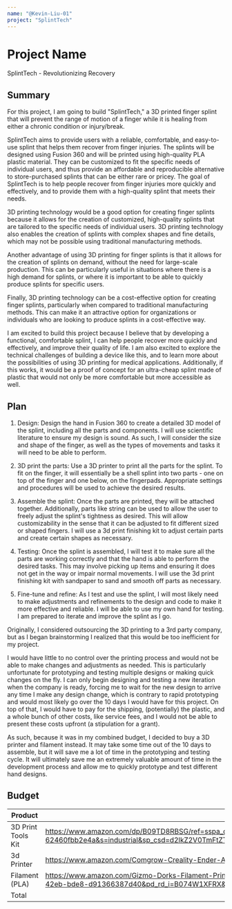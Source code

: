 ```yaml
---
name: "@Kevin-Liu-01"
project: "SplintTech"
---
```


# Project Name
SplintTech - Revolutionizing Recovery

## Summary

For this project, I am going to build "SplintTech," a 3D printed finger splint that will prevent the range of motion of a finger while it is healing from either a chronic condition or injury/break. 

SplintTech aims to provide users with a reliable, comfortable, and easy-to-use splint that helps them recover from finger injuries. The splints will be  designed using Fusion 360 and will be printed using high-quality PLA plastic material. They can be customized to fit the specific needs of individual users, and thus provide an affordable and reproducible alternative to store-purchased splints that can be either rare or pricey. The goal of SplintTech is to help people recover from finger injuries more quickly and effectively, and to provide them with a high-quality splint that meets their needs.

3D printing technology would be a good option for creating finger splints because it allows for the creation of customized, high-quality splints that are tailored to the specific needs of individual users. 3D printing technology also enables the creation of splints with complex shapes and fine details, which may not be possible using traditional manufacturing methods.

Another advantage of using 3D printing for finger splints is that it allows for the creation of splints on demand, without the need for large-scale production. This can be particularly useful in situations where there is a high demand for splints, or where it is important to be able to quickly produce splints for specific users.

Finally, 3D printing technology can be a cost-effective option for creating finger splints, particularly when compared to traditional manufacturing methods. This can make it an attractive option for organizations or individuals who are looking to produce splints in a cost-effective way.

I am excited to build this project because I believe that by developing a functional, comfortable splint, I can help people recover more quickly and effectively, and improve their quality of life. I am also excited to explore the technical challenges of building a device like this, and to learn 
more about the possibilities of using 3D printing for medical applications. Additionally, if this works, it would be a proof of concept for an ultra-cheap 
splint made of plastic that would not only be more comfortable but more accessible as well.

## Plan

1. Design: Design the hand in Fusion 360 to create a detailed 3D model of the splint, including all the parts and components. I will use
scientific literature to ensure my design is sound. As such, I will consider the size and shape of the finger, as well as the types of movements and tasks it will need to be able to perform.

2. 3D print the parts: Use a 3D printer to print all the parts for the splint. To fit on the finger, it will essentially be a shell splint into two parts - one on top of the finger and one below, on the fingerpads. Appropriate settings and procedures will be used to achieve the desired results.

3. Assemble the splint: Once the parts are printed, they will be attached together. Additionally, parts like string can be used to allow the user to freely adjust the splint's tightness as desired. This will allow customizability in the sense that it can be adjusted to fit different sized or shaped fingers. I will use a 3d print finishing kit to adjust certain parts and create certain shapes as necessary.

4. Testing: Once the splint  is assembled, I will test it to make sure all the parts are working correctly and that the hand is able to perform the desired tasks. 
This may involve picking up items and ensuring it does not get in the way or impair normal movements. I will use the 3d print finishing kit with sandpaper to sand and smooth off parts as necessary.

5. Fine-tune and refine: As I test and use the splint, I will most likely need to make adjustments and refinements to the design and code to make it more 
effective and reliable. I will be able to use my own hand for testing. I am prepared to iterate and improve the splint as I go.

Originally, I considered outsourcing the 3D printing to a 3rd party company, but as I began brainstorming I realized that this would be too inefficient for my project.

I would have little to no control over the printing process and would not be able to make changes and adjustments as needed. This is particularly unfortunate for 
prototyping and testing multiple designs or making quick changes on the fly. I can only begin designing and testing a new iteration when the company is ready,
forcing me to wait for the new design to arrive any time I make any design change, which is contrary to rapid prototyping and would most likely go over the 10 days
I would have for this project. On top of that, I would have to pay for the shipping, (potentially) the plastic, and a whole bunch of other costs, like service fees, 
and I would not be able to present these costs upfront (a stipulation for a grant).

As such, because it was in my  combined budget, I decided to buy a 3D printer and filament instead. It may take some time out of the 10 days to assemble, 
but it will save me a lot of time in the prototyping and testing cycle. It will ultimately save me an extremely valuable amount of time in the development process 
and allow me to quickly prototype and test different hand designs. 

## Budget

| Product         | Supplier/Link                         | Cost   |
| --------------- | ------------------------------------- | ------ |
|3D Print Tools Kit|https://www.amazon.com/dp/B09TD8RBSG/ref=sspa_dk_detail_4?psc=1&pd_rd_i=B09TD8RBSG&pd_rd_w=UVm92&content-id=amzn1.sym.88097cb9-5064-44ef-891b-abfacbc1c44b&pf_rd_p=88097cb9-5064-44ef-891b-abfacbc1c44b&pf_rd_r=S89Y8JX4NFD4AEN3BBK8&pd_rd_wg=rOsGm&pd_rd_r=d7d980e4-40eb-4b48-b99e-62460fbb2e4a&s=industrial&sp_csd=d2lkZ2V0TmFtZT1zcF9kZXRhaWw&spLa=ZW5jcnlwdGVkUXVhbGlmaWVyPUE5TzQyTEdRVFkzUTAmZW5jcnlwdGVkSWQ9QTA4MzQ0NzgyVFFRWTFYQ01YNVpLJmVuY3J5cHRlZEFkSWQ9QTA0NTkwMjMyMklFNU9JNFUzVFRaJndpZGdldE5hbWU9c3BfZGV0YWlsJmFjdGlvbj1jbGlja1JlZGlyZWN0JmRvTm90TG9nQ2xpY2s9dHJ1ZQ==| $23.69|
|3d Printer|https://www.amazon.com/Comgrow-Creality-Ender-Aluminum-220x220x250mm/dp/B07BR3F9N6/ref=sr_1_3?keywords=3D+printer&qid=1673149458&sr=8-3&ufe=app_do%3Aamzn1.fos.18ed3cb5-28d5-4975-8bc7-93deae8f9840|$199.00|
|Filament (PLA)|https://www.amazon.com/Gizmo-Dorks-Filament-Printers-1-75mm/dp/B074W1XFRX/ref=pd_bxgy_sccl_2/144-1393969-1265224?pd_rd_w=b1oWV&content-id=amzn1.sym.7f0cf323-50c6-49e3-b3f9-63546bb79c92&pf_rd_p=7f0cf323-50c6-49e3-b3f9-63546bb79c92&pf_rd_r=VHREYXFJMK113RXQ10V2&pd_rd_wg=mKcKk&pd_rd_r=3797a564-961c-42eb-bde8-d91366387d40&pd_rd_i=B074W1XFRX&psc=1|$24.95|
| Total           |                                       | $247.64 |
